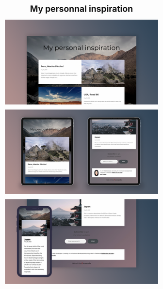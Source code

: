 <h1 align="center">
  My personnal inspiration
</h1>

<p align="center">
  <a href="https://gatsbypro.netlify.app/">
    <img alt="My personnal inspiration" src="https://raw.githubusercontent.com/renamelie/photosPortfolio/master/myinspiration-01.png" width="1000" />
  </a>
</p>

<p align="center">
  <a href="https://gatsbypro.netlify.app/">
    <img alt="My personnal inspiration" src="https://raw.githubusercontent.com/renamelie/photosPortfolio/master/myinspiration-02.png" width="1000" />
  </a>
</p>

<p align="center">
  <a href="https://gatsbypro.netlify.app/">
    <img alt="My personnal inspiration" src="https://raw.githubusercontent.com/renamelie/photosPortfolio/master/myinspiration-03.png" width="1000" />
  </a>
</p>
